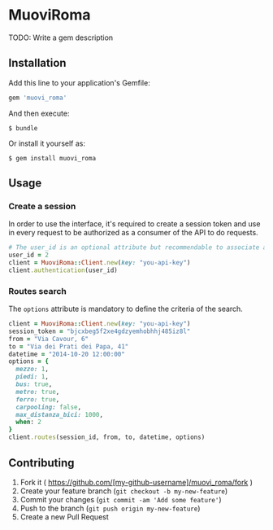 # MuoviRoma

TODO: Write a gem description

## Installation

Add this line to your application's Gemfile:

```ruby
gem 'muovi_roma'
```

And then execute:

    $ bundle

Or install it yourself as:

    $ gem install muovi_roma

## Usage

### Create a session

In order to use the interface, it's required to create a session token and use in every request to be authorized as a consumer of the API to do requests.

```ruby
# The user_id is an optional attribute but recommendable to associate a session to a user
user_id = 2
client = MuoviRoma::Client.new(key: "you-api-key")
client.authentication(user_id)
```

### Routes search

The ``options`` attribute is mandatory to define the criteria of the search.
```ruby
client = MuoviRoma::Client.new(key: "you-api-key")
session_token = "bjcxbeg5f2xe4gdzyemhobhhj485iz8l"
from = "Via Cavour, 6"
to = "Via dei Prati dei Papa, 41"
datetime = "2014-10-20 12:00:00"
options = {
  mezzo: 1,
  piedi: 1,
  bus: true,
  metro: true,
  ferro: true,
  carpooling: false,
  max_distanza_bici: 1000,
  when: 2
}
client.routes(session_id, from, to, datetime, options)
```

## Contributing

1. Fork it ( https://github.com/[my-github-username]/muovi_roma/fork )
2. Create your feature branch (`git checkout -b my-new-feature`)
3. Commit your changes (`git commit -am 'Add some feature'`)
4. Push to the branch (`git push origin my-new-feature`)
5. Create a new Pull Request
